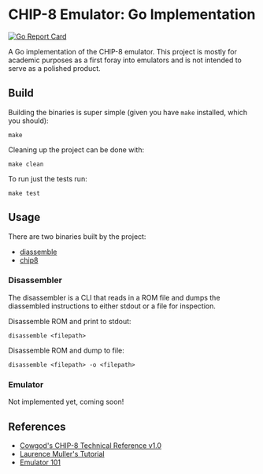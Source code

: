 # CHIP-8 Emulator: Go Implementation

[![Go Report Card](https://goreportcard.com/badge/github.com/Jac0bDeal/chip-8)](https://goreportcard.com/report/github.com/Jac0bDeal/chip-8)

A Go implementation of the CHIP-8 emulator. 
This project is mostly for academic purposes as 
a first foray into emulators and is not intended
to serve as a polished product.

## Build
Building the binaries is super simple (given you have `make` installed, which you should):
```shell
make
```

Cleaning up the project can be done with:
```shell
make clean
```

To run just the tests run:
```shell
make test
```

## Usage
There are two binaries built by the project:
- [diassemble](#disassembler)
- [chip8](#emulator)

### Disassembler
The disassembler is a CLI that reads in a ROM file and dumps the diassembled instructions
to either stdout or a file for inspection.

Disassemble ROM and print to stdout:
```shell
disassemble <filepath>
```

Disassemble ROM and dump to file:
```shell
disassemble <filepath> -o <filepath>
```

### Emulator
Not implemented yet, coming soon!

## References
- [Cowgod's CHIP-8 Technical Reference v1.0](http://devernay.free.fr/hacks/chip8/C8TECH10.HTM)
- [Laurence Muller's Tutorial](http://www.multigesture.net/articles/how-to-write-an-emulator-chip-8-interpreter/)
- [Emulator 101](http://www.emulator101.com/introduction-to-chip-8.html)
